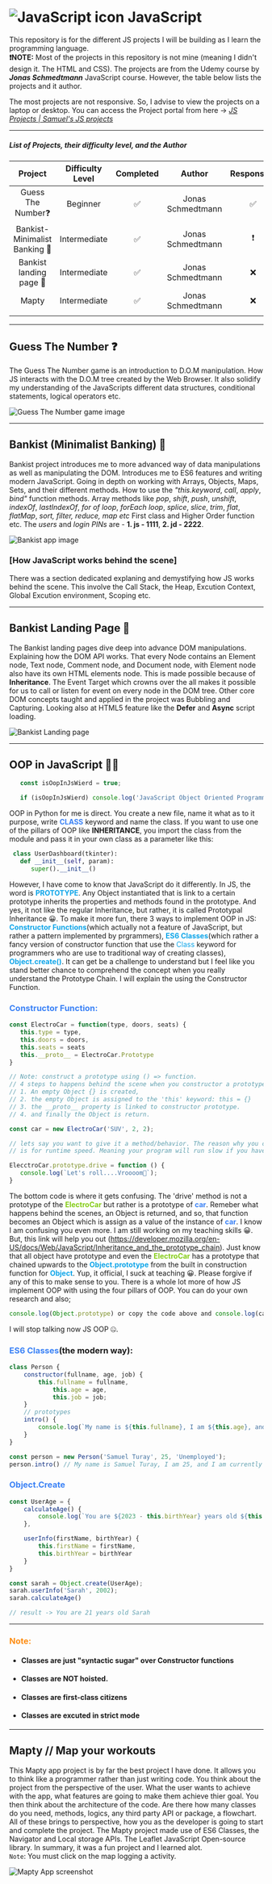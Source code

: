 # ![JavaScript icon](favicon-32x32.png) JavaScript

This repository is for the different JS projects I will be building as I learn the programming language.  
**❗️NOTE:** Most of the projects in this repository is not mine (meaning I didn't design it. The HTML and CSS). The projects are from the Udemy course by  ***Jonas Schmedtmann*** JavaScript course. However, the table below lists the projects and it author.  

The most projects are not responsive. So, I advise to view the projects on a laptop or desktop. You can access the Project portal from here -> *[JS Projects | Samuel's JS projects](https://koigor97.github.io/JS/)*

___

##### List of Projects, their difficulty level, and the Author

|      Project      | Difficulty Level | Completed | Author | Responsive |
|:-----------------:|:----------------:|:---------:|:-------:|:------------:|
|   G‍uess The Number❓    |     Beginner     |     ✅     | Jonas Schmedtmann | ✅ |
|  Bankist-Minimalist Banking 💸  |   Intermediate   |     ✅     | Jonas Schmedtmann | ❗️ |
|   Bankist landing page 💸 |   Intermediate   |     ✅     | Jonas Schmedtmann | ❌ |
| Mapty  | Intermediate | ✅ | Jonas Schmedtmann | ❌ |
|                   |                  |           |

___

## Guess The Number ❓

The Guess The Number game is an introduction to D.O.M manipulation. How JS interacts with the D.O.M tree created by the Web Browser. It also solidify my understanding of the JavaScripts different data structures, conditional statements, logical operators etc.

![Guess The Number game image](images/guess-number.webp)
___

## Bankist (Minimalist Banking) 💸

Bankist project introduces me to more advanced way of data manipulations as well as manipulating the DOM. Introduces me to ES6 features and writing modern JavaScript. Going in depth on working with Arrays, Objects, Maps, Sets, and their different methods. How to use the *"this.keyword*,  *call*, *apply*, *bind"* function methods. Array methods like *pop*, *shift*, *push*, *unshift*, *indexOf*, *lastIndexOf*, *for of loop*, *forEach loop*, *splice*, *slice*, *trim*, *flat*, *flatMap*, *sort, filter, reduce, map etc* First class and Higher Order function etc.
The *users* and *login PINs* are - **1. js - 1111**, **2. jd - 2222**.

![Bankist app image](images/bankist.webp)

### [How JavaScript works behind the scene]

There was a section dedicated explaning and demystifying how JS works behind the scene. This involve the Call Stack, the Heap, Excution Context, Global Excution environment, Scoping etc.

___

## Bankist Landing Page 💸

The Bankist landing pages dive deep into advance DOM manipulations. Explaining how the DOM API works. That every Node contains an Element node, Text node, Comment node, and Document node, with Element node also have its own HTML elements node. This is made possible because of **Inheritance**. The Event Target which crowns over the all makes it possible for us to call or listen for event on every node in the DOM tree. Other core DOM concepts taught and applied in the project was Bubbling and Capturing. Looking also at HTML5 feature like the **Defer** and **Async** script loading.

![Bankist Landing page](images/bankist-webpage.webp)

___

## OOP in JavaScript :man_shrugging:

 ```js
    const isOopInJsWierd = true;

    if (isOopInJsWierd) console.log('JavaScript Object Oriented Programming is wierd 😄');
 ```

 OOP in Python for me is direct. You create a new file, name it what as to it purpose, write **<span style="color:#3b82f6">CLASS</span>** keyword and name the class. If you want to use one of the pillars of OOP like __INHERITANCE__, you import the class from the module and pass it in your own class as a parameter like this:

```python
 class UserDashboard(tkinter):
   def __init__(self, param):
      super().__init__()
```

 However, I have come to know that JavaScript do it differently. In JS, the word is **<span style="color:#0ea5e9">PROTOTYPE</span>**. Any Object instantiated that is link to a certain prototype inherits the properties and methods found in the prototype. And yes, it not like the regular Inheritance, but rather, it is called Prototypal Inheritance 😀. To make it more fun, there 3 ways to implement OOP in JS: **<span style="color:#0ea5e9">Constructor Functions</span>**(which actually not a feature of JavaScript, but rather a pattern implemented by prgrammers), **<span style="color:#0ea5e9">ES6 Classes</span>**(which rather a fancy version of constructor function that use the <span style="color:#0ea5e9">Class</span> keyword for programmers who are use to traditional way of creating classes), **<span style="color:#0ea5e9">Object.create()</span>**. It can get be a challenge to understand but I feel like you stand better chance to comprehend the concept when you really understand the Prototype Chain. I will explain the using the Constructor Function.  

### **<span style="color:#3b82f6">Constructor Function:</span>**

```js
const ElectroCar = function(type, doors, seats) {
   this.type = type,
   this.doors = doors,
   this.seats = seats
   this.__proto__ = ElectroCar.Prototype
}

// Note: construct a prototype using () => function.
// 4 steps to happens behind the scene when you constructor a prototype:
// 1. An empty Object {} is created,
// 2. the empty Object is assigned to the 'this' keyword: this = {}
// 3. the __proto__ property is linked to constructor prototype.
// 4. and finally the Object is return.

const car = new ElectroCar('SUV', 2, 2);

// lets say you want to give it a method/behavior. The reason why you can declare a method in the constructor function
// is for runtime speed. Meaning your program will run slow if you have like 1000 Objects. That is where Prototype come into play.

ElecctroCar.prototype.drive = function () {
   console.log(`Let's roll....Vroooom💨`);
}
```

The bottom code is where it gets confusing. The 'drive' method is not a prototype of the **<span style="color:#84cc16">ElectroCar</span>** but rather is a prototype of **<span style="color:#3b82f6">car</span>**. Remeber what happens behind the scenes, an Object is returned, and so, that function becomes an Object which is assign as a value of the instance of **<span style="color:#3b82f6">car</span>**. I know I am confusing you even more. I am still working on my teaching skills 😀. But, this link will help you out (https://developer.mozilla.org/en-US/docs/Web/JavaScript/Inheritance_and_the_prototype_chain). Just know that all object have prototype and even the **<span style="color:#84cc16">ElectroCar</span>** has a prototype that chained upwards to the **<span style="color:#0ea5e9">Object.prototype</span>** from the built in construction function for **<span style="color:#0ea5e9">Object</span>**. Yup, it official, I suck at teaching 😀. Please forgive if any of this to make sense to you. There is a whole lot more of how JS implement OOP with using the four pillars of OOP. You can do your own research and also;

```js
console.log(Object.prototype) or copy the code above and console.log(car.__proto__) and then on the next line console.log(car.__proto__.__proto__); and dig through the output.

```
I will stop talking now JS OOP 🤐.

### **<span style="color:#3b82f6">ES6 Classes</span>**(the modern way):

```js
class Person {
    constructor(fullname, age, job) {
        this.fullname = fullname,
            this.age = age,
            this.job = job;
    }
    // prototypes
    intro() {
        console.log(`My name is ${this.fullname}, I am ${this.age}, and I am currently ${this.job}`);
    }
}

const person = new Person('Samuel Turay', 25, 'Unemployed');
person.intro() // My name is Samuel Turay, I am 25, and I am currently Unemployed
```

### **<span style="color:#3b82f6">Object.Create</span>**

```js
const UserAge = {
    calculateAge() {
        console.log(`You are ${2023 - this.birthYear} years old ${this.firstName}`);
    },

    userInfo(firstName, birthYear) {
        this.firstName = firstName,
        this.birthYear = birthYear
    }
}

const sarah = Object.create(UserAge);
sarah.userInfo('Sarah', 2002);
sarah.calculateAge()

// result -> You are 21 years old Sarah
```

___

### **<span style="color:FD8D14">Note:</span>**

* #### Classes are just "syntactic sugar" over Constructor functions

* #### Classes are NOT hoisted.

* #### Classes are first-class citizens

* #### Classes are excuted in strict mode

___

## Mapty // Map your workouts  

This Mapty app project is by far the best project I have done. It allows you to think like a programmer rather than just writing code. You think about the project from the perspective of the user. What the user wants to achieve with the app, what features are going to make them achieve thier goal. You then think about the architecture of the code. Are there how many classes do you need, methods, logics, any third party API or package, a flowchart. All of these brings to perspective, how you as the developer is going to start and complete the project. The Mapty project made use of ES6 Classes, the Navigator and Local storage APIs. The Leaflet JavaScript Open-source library. In summary, it was a fun project and I learned alot.  
```Note```: You must click on the map logging a activity.


![Mapty App screenshot](images/mapty.png)

